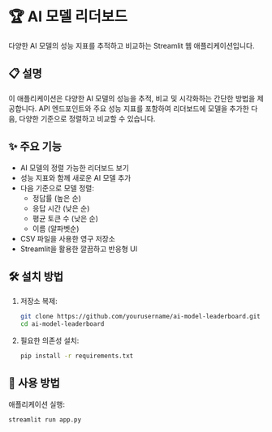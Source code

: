 # 🏆 AI 모델 리더보드

다양한 AI 모델의 성능 지표를 추적하고 비교하는 Streamlit 웹 애플리케이션입니다.

## 📋 설명

이 애플리케이션은 다양한 AI 모델의 성능을 추적, 비교 및 시각화하는 간단한 방법을 제공합니다. API 엔드포인트와 주요 성능 지표를 포함하여 리더보드에 모델을 추가한 다음, 다양한 기준으로 정렬하고 비교할 수 있습니다.

## ✨ 주요 기능

- AI 모델의 정렬 가능한 리더보드 보기
- 성능 지표와 함께 새로운 AI 모델 추가
- 다음 기준으로 모델 정렬:
  - 정답률 (높은 순)
  - 응답 시간 (낮은 순)
  - 평균 토큰 수 (낮은 순)
  - 이름 (알파벳순)
- CSV 파일을 사용한 영구 저장소
- Streamlit을 활용한 깔끔하고 반응형 UI

## 🛠️ 설치 방법

1. 저장소 복제:
   ```bash
   git clone https://github.com/yourusername/ai-model-leaderboard.git
   cd ai-model-leaderboard
   ```

2. 필요한 의존성 설치:
   ```bash
   pip install -r requirements.txt
   ```

## 🚀 사용 방법

애플리케이션 실행:
```bash
streamlit run app.py
```